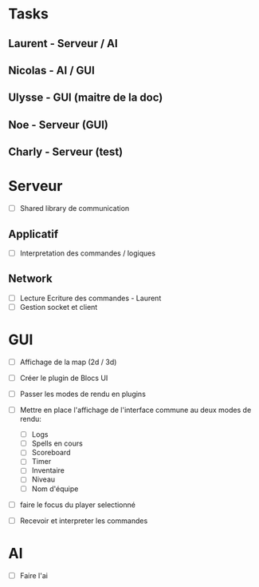 # Tasks

## Laurent - Serveur / AI

## Nicolas - AI / GUI

## Ulysse - GUI (maitre de la doc)

## Noe - Serveur (GUI)

## Charly - Serveur (test)

# Serveur

- [ ] Shared library de communication

## Applicatif

- [ ] Interpretation des commandes / logiques

## Network

- [ ] Lecture Ecriture des commandes - Laurent
- [ ] Gestion socket et client

# GUI

- [ ] Affichage de la map (2d / 3d)
- [ ] Créer le plugin de Blocs UI
- [ ] Passer les modes de rendu en plugins
- [ ] Mettre en place l'affichage de l'interface commune au deux modes de rendu:
    - [ ] Logs
    - [ ] Spells en cours
    - [ ] Scoreboard
    - [ ] Timer
    - [ ] Inventaire
    - [ ] Niveau
    - [ ] Nom d'équipe
- [ ] faire le focus du player selectionné
- [ ] Recevoir et interpreter les commandes


# AI

- [ ] Faire l'ai
